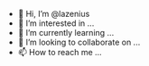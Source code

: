 - 👋 Hi, I’m @lazenius
- 👀 I’m interested in ...
- 🌱 I’m currently learning ...
- 💞️ I’m looking to collaborate on ...
- 📫 How to reach me ...

<!---
lazenius/lazenius is a ✨ special ✨ repository because its `README.md` (this file) appears on your GitHub profile.
You can click the Preview link to take a look at your changes.
--->
